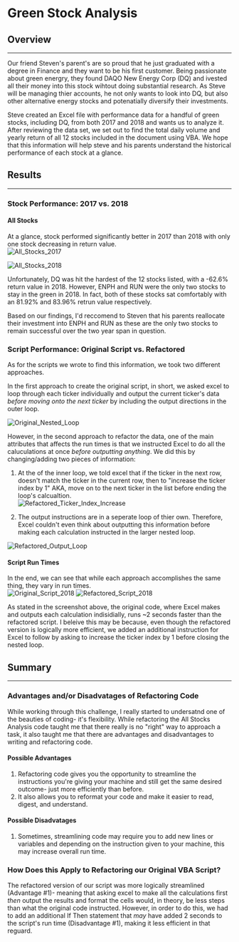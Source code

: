 # Green Stock Analysis 
## Overview
---
Our friend Steven's parent's are so proud that he just graduated with a degree in Finance and they want to be his first customer. Being passionate about green energry, they found DAQO New Energy Corp (DQ) and ivested all their money into this stock wihtout doing substantial research.  As Steve will be managing thier accounts, he not only wants to look into DQ, but also other alternative energy stocks and potenatially diversify their investments.

Steve created an Excel file with performance data for a handful of green stocks, including DQ, from both 2017 and 2018 and wants us to analyze it.  After reviewing the data set, we set out to find the total daily volume and yearly return of all 12 stocks included in the document using VBA.  We hope that this information will help steve and his parents understand the historical performance of each stock at a glance.  

## Results 
---
### Stock Performance: 2017 vs. 2018 
#### All Stocks
At a glance, stock performed significantly better in 2017 than 2018 with only one stock decreasing in return value.  
![All_Stocks_2017](https://user-images.githubusercontent.com/94569240/147702152-d5b80150-65d8-418f-a8dd-78145373853e.PNG)

![All_Stocks_2018](https://user-images.githubusercontent.com/94569240/147702159-a57e9108-7bb3-40e1-bbc5-f9a1f585f7df.PNG)

Unfortunately, DQ was hit the hardest of the 12 stocks listed, with a -62.6% return value in 2018.  However, ENPH and RUN were the only two stocks to stay in the green in 2018.  In fact, both of these stocks sat comfortably with an 81.92% and 83.96% retrun value respectively.      

Based on our findings, I'd reccomend to Steven that his parents reallocate their investment into ENPH and RUN as these are the only two stocks to remain successful over the two year span in question.  

### Script Performance: Original Script vs. Refactored 
As for the scripts we wrote to find this information, we took two different approaches.  

In the first approach to create the original script, in short, we asked excel to loop through each ticker individually and output the current ticker's data *before moving onto the next ticker* by including the output directions in the outer loop.  

![Original_Nested_Loop](https://user-images.githubusercontent.com/94569240/147702393-4a553a97-e444-4806-9fd8-51690d2ddd6a.PNG)


However, in the second approach to refactor the data, one of the main attributes that affects the run times is that we instructed Excel to do all the caluculations at once *before outputting anything*.  We did this by changing/adding two pieces of information:
1. At the of the inner loop, we told excel that if the ticker in the next row, doesn't match the ticker in the current row, then to "increase the ticker index by 1" AKA, move on to the next ticker in the list before ending the loop's calcualtion.  
![Refactored_Ticker_Index_Increase](https://user-images.githubusercontent.com/94569240/147702533-7c435b25-a493-4b91-9fcf-1aa5aeb25046.PNG)

2. The output instructions are in a seperate loop of thier own.  Therefore, Excel couldn't even think about outputting this information before making each calculation instructed in the larger nested loop.  

![Refactored_Output_Loop](https://user-images.githubusercontent.com/94569240/147702551-334cb0a7-80c8-4cdc-b3a2-3a1efd4377d2.PNG)

#### Script Run Times 
In the end, we can see that while each approach accomplishes the same thing, they vary in run times.   
![Original_Script_2018](https://user-images.githubusercontent.com/94569240/147702586-1ee2125f-7706-4377-baef-93254d3749ef.PNG)
![Refactored_Script_2018](https://user-images.githubusercontent.com/94569240/147702590-f482adcb-b34e-40c2-b5e2-83406f775eee.PNG)

As stated in the screenshot above, the original code, where Excel makes and outputs each calculation indisidially, runs ~2 seconds faster than the refactored script.  I beleive this may be because, even though the refactored version is logically more efficient, we added an additional instruction for Excel to follow by asking to increase the ticker index by 1 before closing the nested loop.  

## Summary
---
### Advantages and/or Disadvatages of Refactoring Code
While working through this challenge, I really started to undersatnd one of the beauties of coding- it's flexibility.  While refactoring the All Stocks Analysis code taught me that there really is no "right" way to approach a task, it also taught me that there are advantages and disadvantages to writing and refactoring code.  
#### Possible Advantages
1. Refactoring code gives you the opportunity to streamline the instructions you're giving your machine and still get the same desired outcome- just more efficiently than before.     
2. It also allows you to reformat your code and make it easier to read, digest, and understand.  

#### Possible Disadvatages 
1. Sometimes, streamlining code may require you to add new lines or variables and depending on the instruction given to your machine, this may increase overall run time.  

### How Does this Apply to Refactoring our Original VBA Script?
The refactored version of our script was more logically streamlined (Advantage #1)- meaning that asking excel to make all the calculations first *then* output the results and format the cells would, in theory, be less steps than what the original code instructed.  However,  in order to do this, we had to add an additional If Then statement that *may* have added 2 seconds to the script's run time (Disadvantage #1), making it less efficient in that reguard.   
